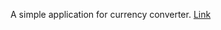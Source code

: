 A simple application for currency converter.
[Link](https://nikitamedhi.github.io/Currency-Convertor/)
